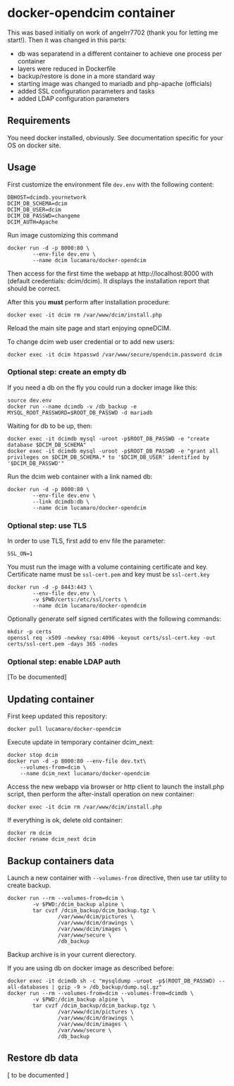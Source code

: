 # docker-opendcim container

This was based initially on work of angelrr7702 (thank you for letting me start!). Then it was changed in this parts:

- db was separatend in a different container to achieve one process per container
- layers were reduced in Dockerfile
- backup/restore is done in a more standard way
- starting image was changed to mariadb and php-apache (officials)
- added SSL configuration parameters and tasks
- added LDAP configuration parameters

## Requirements

You need docker installed, obviously. See documentation specific for your OS on docker site.


## Usage

First customize the environment file `dev.env` with the following content:

	DBHOST=dcimdb.yournetwork
	DCIM_DB_SCHEMA=dcim
	DCIM_DB_USER=dcim
	DCIM_DB_PASSWD=changeme
	DCIM_AUTH=Apache

Run image customizing this command

	docker run -d -p 8000:80 \
			--env-file dev.env \
			--name dcim lucamaro/docker-opendcim

Then access for the first time the webapp at http://localhost:8000 with (default credentials: dcim/dcim). 
It displays the installation report that should be correct.

After this you **must** perform after installation procedure:

	docker exec -it dcim rm /var/www/dcim/install.php

Reload the main site page and start enjoying opneDCIM.
	
To change dcim web user credential or to add new users:
	
	docker exec -it dcim htpasswd /var/www/secure/opendcim.password dcim			
	
	
### Optional step: create an empty db
			
If you need a db on the fly you could run a docker image like this:
	
	source dev.env
	docker run --name dcimdb -v /db_backup -e MYSQL_ROOT_PASSWORD=$ROOT_DB_PASSWD -d mariadb

Waiting for db to be up, then:

	docker exec -it dcimdb mysql -uroot -p$ROOT_DB_PASSWD -e "create database $DCIM_DB_SCHEMA"
	docker exec -it dcimdb mysql -uroot -p$ROOT_DB_PASSWD -e "grant all privileges on $DCIM_DB_SCHEMA.* to '$DCIM_DB_USER' identified by '$DCIM_DB_PASSWD'"

Run the dcim web container with a link named db:
	
	docker run -d -p 8000:80 \
			--env-file dev.env \
			--link dcimdb:db \
			--name dcim lucamaro/docker-opendcim
	
### Optional step: use TLS

In order to use TLS, first add to env file the parameter:

	SSL_ON=1

You must run the image with a volume containing certificate and key. Certificate name must be `ssl-cert.pem` and key must be `ssl-cert.key`

	docker run -d -p 8443:443 \
			--env-file dev.env \
			-v $PWD/certs:/etc/ssl/certs \
			--name dcim lucamaro/docker-opendcim

Optionally generate self signed certificates with the following commands:

	mkdir -p certs
	openssl req -x509 -newkey rsa:4096 -keyout certs/ssl-cert.key -out certs/ssl-cert.pem -days 365 -nodes

	
### Optional step: enable LDAP auth

[To be documented]
	
## Updating container

First keep updated this repository:

    docker pull lucamaro/docker-opendcim
    
Execute update in temporary container dcim_next:

	docker stop dcim
	docker run -d -p 8000:80 --env-file dev.txt\
		--volumes-from=dcim \
		--name dcim_next lucamaro/docker-opendcim

Access the new webapp via browser or http client to launch the install.php script, 
then perform the after-install operation on new container:

	docker exec -it dcim rm /var/www/dcim/install.php
    
If everything is ok, delete old container:

	docker rm dcim
	docker rename dcim_next dcim


## Backup containers data

Launch a new container with ``--volumes-from`` directive, then use tar utility to create backup.

    docker run --rm --volumes-from=dcim \
			-v $PWD:/dcim_backup alpine \
			tar cvzf /dcim_backup/dcim_backup.tgz \
					/var/www/dcim/pictures \
					/var/www/dcim/drawings \
					/var/www/dcim/images \
					/var/www/secure \
					/db_backup

Backup archive is in your current dierectory.					
					
If you are using db on docker image as described before:
					
	docker exec -it dcimdb sh -c "mysqldump -uroot -p$(ROOT_DB_PASSWD) --all-databases | gzip -9 > /db_backup/dump.sql.gz"
    docker run --rm --volumes-from=dcim --volumes-from=dcimdb \
			-v $PWD:/dcim_backup alpine \
			tar cvzf /dcim_backup/dcim_backup.tgz \
					/var/www/dcim/pictures \
					/var/www/dcim/drawings \
					/var/www/dcim/images \
					/var/www/secure \
					/db_backup

## Restore db data

[ to be documented ]	
